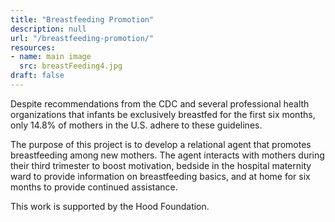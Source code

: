 ```yaml
---
title: "Breastfeeding Promotion"
description: null
url: "/breastfeeding-promotion/"
resources:
- name: main image
  src: breastFeeding4.jpg 
draft: false
---
```


Despite recommendations from the CDC and several professional health organizations that infants be exclusively breastfed for the first six months, only 14.8% of mothers in the U.S. adhere to these guidelines.

The purpose of this project is to develop a relational agent that promotes breastfeeding among new mothers. The agent interacts with mothers  during their third trimester to boost motivation,  bedside in the hospital maternity ward to provide information on breastfeeding basics, and at home for six months to provide continued assistance.

This work is supported by the Hood Foundation.

